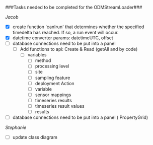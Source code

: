 ###Tasks needed to be completed for the ODMStreamLoader###

*Jacob*
  - [x] create function 'canIrun' that determines whether the specified timedelta has reached. If so, a run event will occur.
  - [x] datetime converter params: datetimeUTC, offset
  - [ ] database connections need to be put into a panel
    - [ ] Add functions to api: Create & Read (getAll and by code) 
        - [ ] variables
            - [ ] method
            - [ ] processing level
            - [ ] site
            - [ ] sampling feature
            - [ ] deployment Action
            - [ ] variable
            - [ ] sensor mappings
            - [ ] timeseries results
            - [ ] timeseries result values
            - [ ] results          
           
  - [ ] database connections need to be put into a panel ( PropertyGrid)

*Stephanie*   
  - [ ] update class diagram
  